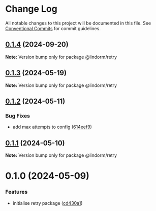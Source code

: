 # Change Log

All notable changes to this project will be documented in this file.
See [Conventional Commits](https://conventionalcommits.org) for commit guidelines.

## [0.1.4](https://github.com/lindorm-io/monorepo/compare/@lindorm/retry@0.1.3...@lindorm/retry@0.1.4) (2024-09-20)

**Note:** Version bump only for package @lindorm/retry

## [0.1.3](https://github.com/lindorm-io/monorepo/compare/@lindorm/retry@0.1.2...@lindorm/retry@0.1.3) (2024-05-19)

**Note:** Version bump only for package @lindorm/retry

## [0.1.2](https://github.com/lindorm-io/monorepo/compare/@lindorm/retry@0.1.1...@lindorm/retry@0.1.2) (2024-05-11)

### Bug Fixes

- add max attempts to config ([614eef9](https://github.com/lindorm-io/monorepo/commit/614eef99ded60850e546fd1672ac55616821632b))

## [0.1.1](https://github.com/lindorm-io/monorepo/compare/@lindorm/retry@0.1.0...@lindorm/retry@0.1.1) (2024-05-10)

**Note:** Version bump only for package @lindorm/retry

# 0.1.0 (2024-05-09)

### Features

- initialise retry package ([cd430a1](https://github.com/lindorm-io/monorepo/commit/cd430a1270f637ce32338956dd0028b4a42d2f24))
